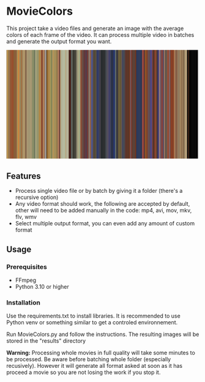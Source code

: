 # MovieColors
This project take a video files and generate an image with the average colors of each frame of the video. It can process multiple video in batches and generate the output format you want.

![alt text](https://github.com/Ilanss/MovieColors/blob/main/results/sample.png?raw=true)

## Features

- Process single video file or by batch by giving it a folder (there's a recursive option)
- Any video format should work, the following are accepted by default, other will need to be added manually in the code: mp4, avi, mov, mkv, flv, wmv
- Select multiple output format, you can even add any amount of custom format

## Usage
### Prerequisites
- FFmpeg
- Python 3.10 or higher

### Installation
Use the requirements.txt to install libraries. It is recommended to use Python venv or something similar to get a controled environnement.

Run MovieColors.py and follow the instructions.
The resulting images will be stored in the "results" directory

**Warning:** Processing whole movies in full quality will take some minutes to be processed. Be aware before batching whole folder (especially recusively). However it will generate all format asked at soon as it has proceed a movie so you are not losing the work if you stop it.